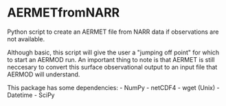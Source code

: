 # AERMETfromNARR
Python script to create an AERMET file from NARR data if observations are not available.

Although basic, this script will give the user a "jumping off point" for which to start an AERMOD run. An important thing to note is that AERMET is still neccesary to convert this surface observational output to an input file that AERMOD will understand.

This package has some dependencies:
     - NumPy
     - netCDF4
     - wget (Unix)
     - Datetime
     - SciPy
